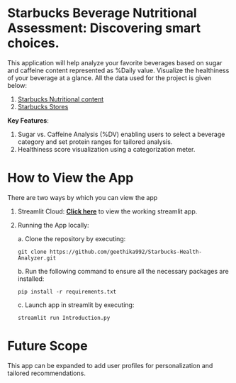 # Starbucks Beverage Nutritional Assessment: Discovering smart choices.
This application will help analyze your favorite beverages based on sugar and caffeine content represented as %Daily value. 
Visualize the healthiness of your beverage at a glance. 
All the data used for the project is given below:
1. [Starbucks Nutritional content](https://stories.starbucks.com/uploads/2019/01/nutrition-1.pdf)
2. [Starbucks Stores](https://data.world/data-hut/starbucks-location-dataset)

**Key Features**:
1. Sugar vs. Caffeine Analysis (%DV) enabling users to select a beverage category and set protein ranges for tailored analysis.
2. Healthiness score visualization using a categorization meter.

# How to View the App

There are two ways by which you can view the app

 1. Streamlit Cloud: [**Click here**](https://starbucksbeveragehealth.streamlit.app/) to view the working streamlit app. 
 
 2. Running the App locally: 

    a. Clone the repository by executing:
       ```
       git clone https://github.com/geethika992/Starbucks-Health-Analyzer.git
       ```

    b. Run the following command to ensure all the necessary packages are installed:
       ``` 
       pip install -r requirements.txt
       ```
        
    c. Launch app in streamlit by executing:
       ```
       streamlit run Introduction.py
       ```


# Future Scope
This app can be expanded to add user profiles for personalization and tailored recommendations.
   
